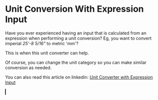 <script setup>
  import CalcEmbeder from '../components/calc-embeder.vue'

  const calcData = {
    title: 'Gas-vehicle Energy Consumption', 
    calcUrl: 'c-20220311.035340069-e3d-00f43d-590820' 
  }
</script>

# Unit Conversion With Expression Input

Have you ever experienced having an input that is calculated from an expression when performing a unit conversion? Eg, you want to convert imperial *25'-8 5/16"* to metric 'mm'?

This is when this unit converter can help.

Of course, you can change the unit category so you can make similar conversion as needed.

You can also read this article on linkedin: [Unit Converter with Expression Input](https://www.linkedin.com/pulse/unit-converter-expression-input-don-wen-p-eng-/) 

<CalcEmbeder :calcData="calcData"
  width="100%" :iframeHeight="450" style="border:1px solid black;">
</CalcEmbeder>